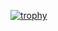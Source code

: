 [![trophy](https://github-profile-trophy.vercel.app/?username=Francois389)](https://github.com/ryo-ma/github-profile-trophy)
